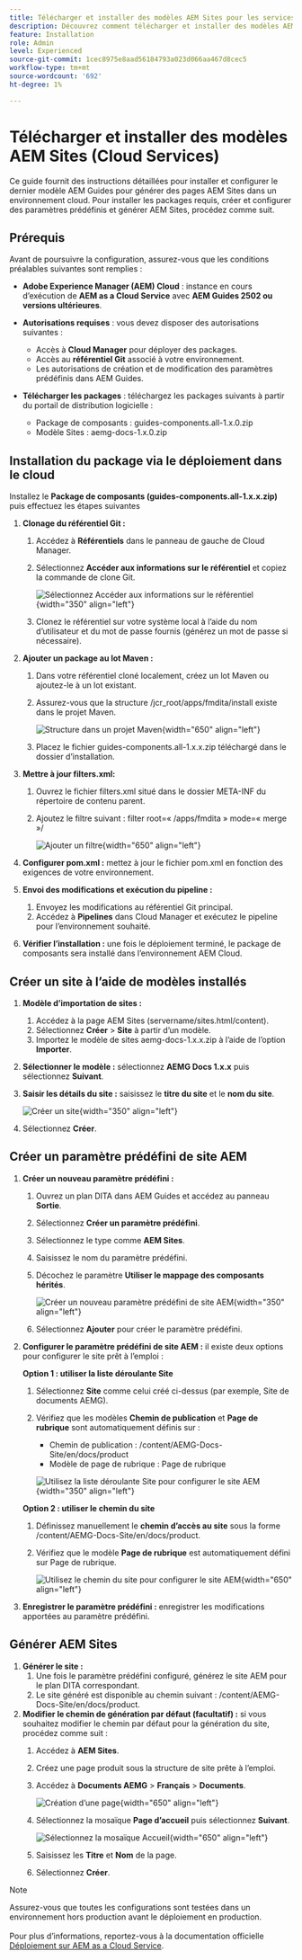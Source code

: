 ```yaml
---
title: Télécharger et installer des modèles AEM Sites pour les services cloud
description: Découvrez comment télécharger et installer des modèles AEM Sites pour les services cloud
feature: Installation
role: Admin
level: Experienced
source-git-commit: 1cec8975e8aad56184793a023d066aa467d8cec5
workflow-type: tm+mt
source-wordcount: '692'
ht-degree: 1%

---
```


# Télécharger et installer des modèles AEM Sites (Cloud Services)

Ce guide fournit des instructions détaillées pour installer et configurer le dernier modèle AEM Guides pour générer des pages AEM Sites dans un environnement cloud. Pour installer les packages requis, créer et configurer des paramètres prédéfinis et générer AEM Sites, procédez comme suit.

## Prérequis

Avant de poursuivre la configuration, assurez-vous que les conditions préalables suivantes sont remplies :

- **Adobe Experience Manager (AEM) Cloud** : instance en cours d’exécution de **AEM as a Cloud Service** avec **AEM Guides 2502 ou versions ultérieures**.

- **Autorisations requises** : vous devez disposer des autorisations suivantes :

   - Accès à **Cloud Manager** pour déployer des packages.
   - Accès au **référentiel Git** associé à votre environnement.
   - Les autorisations de création et de modification des paramètres prédéfinis dans AEM Guides.

- **Télécharger les packages** : téléchargez les packages suivants à partir du portail de distribution logicielle :

   - Package de composants : guides-components.all-1.x.0.zip
   - Modèle Sites : aemg-docs-1.x.0.zip

## Installation du package via le déploiement dans le cloud

Installez le **Package de composants (guides-components.all-1.x.x.zip)** puis effectuez les étapes suivantes

1. **Clonage du référentiel Git :**
   1. Accédez à **Référentiels** dans le panneau de gauche de Cloud Manager.
   2. Sélectionnez **Accéder aux informations sur le référentiel** et copiez la commande de clone Git.

      ![Sélectionnez Accéder aux informations sur le référentiel](/help/product-guide/knowledge-base/kb-articles/assets/publishing/access-repo.png){width="350" align="left"}

   3. Clonez le référentiel sur votre système local à l’aide du nom d’utilisateur et du mot de passe fournis (générez un mot de passe si nécessaire).
2. **Ajouter un package au lot Maven :**
   1. Dans votre référentiel cloné localement, créez un lot Maven ou ajoutez-le à un lot existant.
   2. Assurez-vous que la structure /jcr_root/apps/fmdita/install existe dans le projet Maven.

      ![Structure dans un projet Maven](/help/product-guide/knowledge-base/kb-articles/assets/publishing/maven-structure.png){width="650" align="left"}


   3. Placez le fichier guides-components.all-1.x.x.zip téléchargé dans le dossier d’installation.

3. **Mettre à jour filters.xml:**

   1. Ouvrez le fichier filters.xml situé dans le dossier META-INF du répertoire de contenu parent.
   2. Ajoutez le filtre suivant : filter root=« /apps/fmdita » mode=« merge »/


      ![Ajouter un filtre](/help/product-guide/knowledge-base/kb-articles/assets/publishing/add-filter-xml.png){width="650" align="left"}


4. **Configurer pom.xml :** mettez à jour le fichier pom.xml en fonction des exigences de votre environnement.
5. **Envoi des modifications et exécution du pipeline :**
   1. Envoyez les modifications au référentiel Git principal.
   2. Accédez à **Pipelines** dans Cloud Manager et exécutez le pipeline pour l’environnement souhaité.
6. **Vérifier l’installation :** une fois le déploiement terminé, le package de composants sera installé dans l’environnement AEM Cloud.

## Créer un site à l’aide de modèles installés

1. **Modèle d’importation de sites :**
   1. Accédez à la page AEM Sites (servername/sites.html/content).
   2. Sélectionnez **Créer** > **Site** à partir d’un modèle.
   3. Importez le modèle de sites aemg-docs-1.x.x.zip à l’aide de l’option **Importer**.
2. **Sélectionner le modèle :** sélectionnez **AEMG Docs 1.x.x** puis sélectionnez **Suivant**.
3. **Saisir les détails du site :** saisissez le **titre du site** et le **nom du site**.

   ![Créer un site](/help/product-guide/knowledge-base/kb-articles/assets/publishing/create-site.png){width="350" align="left"}

4. Sélectionnez **Créer**.

## Créer un paramètre prédéfini de site AEM

1. **Créer un nouveau paramètre prédéfini :**
   1. Ouvrez un plan DITA dans AEM Guides et accédez au panneau **Sortie**.
   2. Sélectionnez **Créer un paramètre prédéfini**.
   3. Sélectionnez le type comme **AEM Sites**.
   4. Saisissez le nom du paramètre prédéfini.
   5. Décochez le paramètre **Utiliser le mappage des composants hérités**.

      ![Créer un nouveau paramètre prédéfini de site AEM](/help/product-guide/knowledge-base/kb-articles/assets/publishing/create-new-output-preset.png){width="350" align="left"}

   6. Sélectionnez **Ajouter** pour créer le paramètre prédéfini.
2. **Configurer le paramètre prédéfini de site AEM :** il existe deux options pour configurer le site prêt à l’emploi :

   **Option 1 : utiliser la liste déroulante Site**

   1. Sélectionnez **Site** comme celui créé ci-dessus (par exemple, Site de documents AEMG).
   2. Vérifiez que les modèles **Chemin de publication** et **Page de rubrique** sont automatiquement définis sur :
      - Chemin de publication : /content/AEMG-Docs-Site/en/docs/product
      - Modèle de page de rubrique : Page de rubrique

      ![Utilisez la liste déroulante Site pour configurer le site AEM](/help/product-guide/knowledge-base/kb-articles/assets/publishing/use-site-dropdown-cs.png){width="350" align="left"}

   **Option 2 : utiliser le chemin du site**

   1. Définissez manuellement le **chemin d’accès au site** sous la forme /content/AEMG-Docs-Site/en/docs/product.
   2. Vérifiez que le modèle **Page de rubrique** est automatiquement défini sur Page de rubrique.

      ![Utilisez le chemin du site pour configurer le site AEM](/help/product-guide/knowledge-base/kb-articles/assets/publishing/use-site-path-cs.png){width="650" align="left"}

3. **Enregistrer le paramètre prédéfini :** enregistrer les modifications apportées au paramètre prédéfini.

## Générer AEM Sites

1. **Générer le site :**
   1. Une fois le paramètre prédéfini configuré, générez le site AEM pour le plan DITA correspondant.
   2. Le site généré est disponible au chemin suivant : /content/AEMG-Docs-Site/en/docs/product.
2. **Modifier le chemin de génération par défaut (facultatif) :** si vous souhaitez modifier le chemin par défaut pour la génération du site, procédez comme suit :
   1. Accédez à **AEM Sites**.
   2. Créez une page produit sous la structure de site prête à l’emploi.
   3. Accédez à **Documents AEMG** > **Français** > **Documents**.

      ![Création d’une page](/help/product-guide/knowledge-base/kb-articles/assets/publishing/create-page-cs.png){width="650" align="left"}

   4. Sélectionnez la mosaïque **Page d’accueil** puis sélectionnez **Suivant**.

      ![Sélectionnez la mosaïque Accueil](/help/product-guide/knowledge-base/kb-articles/assets/publishing/home-tile-cs.png){width="650" align="left"}

   5. Saisissez les **Titre** et **Nom** de la page.
   6. Sélectionnez **Créer**.

>[!NOTE]
>
> Assurez-vous que toutes les configurations sont testées dans un environnement hors production avant le déploiement en production. <br><br> Pour plus d’informations, reportez-vous à la documentation officielle [Déploiement sur AEM as a Cloud Service](https://experienceleague.adobe.com/en/docs/experience-manager-cloud-service/content/implementing/deploying/overview).
